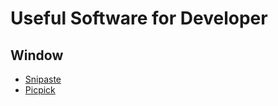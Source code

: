 # Useful Software for Developer

## Window

- [Snipaste](https://apps.microsoft.com/detail/9P1WXPKB68KX?hl=en-US&gl=US)
- [Picpick](https://picpick.app/en/)
